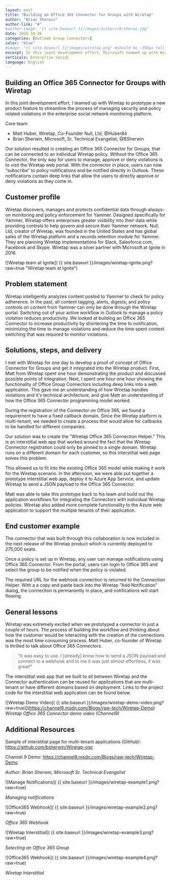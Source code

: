 ```yaml
---
layout: post
title: "Building an Office 365 Connector for Groups with Wiretap"
author: "Brian Sherwin"
author-link: "#"
#author-image: "{{ site.baseurl }}/images/authors/brsherwi.jpg"
date: 2016-10-26
categories: [Outlook Group Connectors]
color: "blue"
#image: "{{ site.baseurl }}/images/wiretap.png" #should be ~350px tall
excerpt: In this joint development effort, Microsoft teamed up with Wiretap to prototype a new product feature to streamline the process of managing security and policy related violations in the enterprise social network monitoring platform. In this article, we describe the development process and the outcomes.
verticals: Enterprise Social
language: English
---
```


## Building an Office 365 Connector for Groups with Wiretap ##

In this joint development effort, I teamed up with Wiretap to prototype a new product feature to streamline the process of managing security and policy related violations in the enterprise social network monitoring platform. 

Core team:

- Matt Huber, Wiretap, Co-Founder Null, Ltd, @Huber84
- Brian Sherwin, Microsoft, Sr. Technical Evangelist, @BSherwin

Our solution resulted in creating an Office 365 Connector for Groups, that can be connected to an individual Wiretap policy. Without the Office 365 Connector, the only way for users to manage, approve or deny violations is to visit the Wiretap web portal. With the connector in place, users can now “subscribe” to policy notifications and be notified directly in Outlook. These notifications contain deep links that allow the users to directly approve or deny violations as they come in.

## Customer profile ##

Wiretap discovers, manages and protects confidential data through always-on monitoring and policy enforcement for Yammer. Designed specifically for Yammer, Wiretap offers enterprises greater visibility into their data while providing controls to help govern and secure their Yammer network. ​Null, Ltd, creator of Wiretap, was founded in the United States and has global sales of the Wiretap platform and a records retention module for Yammer. They are planning Wiretap implementations for Slack, Salesforce.com, Facebook and Skype. Wiretap was a silver partner with Microsoft at Ignite in 2016.

![Wiretap team at Ignite]( {{ site.baseurl }}/images/wiretap-ignite.png?raw=true "Wiretap team at Ignite")

## Problem statement ##

Wiretap intelligently analyzes content posted to Yammer to check for policy adherence. In the past, all content tagging, alerts, digests, and policy controls on content from Yammer can only be done through the Wiretap portal. Switching out of your active workflow in Outlook to manage a policy violation reduces productivity. We looked at building an Office 365 Connector to increase  productivity by shortening the time to notification, minimizing the time to manage violations and reduce the time spent context switching that was required to monitor violations.

## Solutions, steps, and delivery ##

I met with Wiretap for one day to develop a proof of concept of Office Connector for Groups and get it integrated into the Wiretap product. First, Matt from Wiretap spent one hour demonstrating the product and discussed possible points of integration. Next, I spent one hour one hour showing the functionality of Office Group Connectors including deep links into a web application. This gave me an understanding of how Wiretap handles violations and it's technical architecture, and give Matt an understanding of how the Office 365 Connector programming model worked.

During the registration of the Connector on Office 365, we found a requirement to have a fixed callback domain. Since the Wiretap platform is multi-tenant, we needed to create a process that would allow for callbacks to be handled for different companies. 

Our solution was to create the "Wiretap Office 365 Connection Helper." This is an interstitial web app that worked around the fact that the Wiretap Connector registration could only be pinned to a single domain. Wiretap runs on a different domain for each customer, so this interstitial web page solves this problem.

This allowed us to fit into the existing Office 365 model while making it work for the Wiretap scenario. In the afternoon, we were able put together a prototype interstitial web app, deploy it to Azure App Service, and update Wiretap to send a JSON payload to the Office 365 Connector.

Matt was able to take this prototype back to his team and build out the application workflows for integrating the Connectors with individual Wiretap policies. Wiretap also added more complete functionality to the Azure web application to support the multiple tenants of their application.

## End customer example ##

The connector that was built through this collaboration is now included in the next release of the Wiretap product which is currently deployed to 275,000 seats.

Once a policy is set up in Wiretap, any user can manage notifications using Office 365 Connector. From the portal, users can login to Office 365 and select the group to be notified when the policy is violated.

The required URL for the webhook connection is returned to the Connection Helper. With a a copy and paste back into the Wiretap "Add Notification" dialog, the connection is permanently in place, and notifications will start flowing. 

## General lessons ##

Wiretap was extremely excited when we prototyped a connector in just a couple of hours. The process of building the workflow and thinking about how the customer would be interacting with the creation of the connections was the most time consuming process. Matt Huber, co-founder of Wiretap is thrilled to talk about Office 365 Connectors. 

>“It was easy to use. I [already] know how to send a JSON payload and connect to a webhook and to me it was just almost effortless, it was great!"

The interstitial web app that we built to sit between Wiretap and the Connector authentication can be reused for applications that are multi-tenant or have different domains based on deployment. Links to the project code for the interstitial web application can be found below.

![Wiretap Demo Video]( {{ site.baseurl }}/images/wiretap-demo-video.png?raw=true)](https://channel9.msdn.com/Blogs/raw-tech/Wiretap-Demo)
*Wiretap Office 365 Connector demo video (Channel9)*

## Additional Resources ##

Sample of interstitial page for multi-tenant applications (GitHub):
<https://github.com/bsherwin/Wiretap-ogc>

Channel 9 Demo:
<https://channel9.msdn.com/Blogs/raw-tech/Wiretap-Demo>

*Author: Brian Sherwin, Microsoft Sr. Technical Evangelist* 

![Manage Notifications]( {{ site.baseurl }}/images/wiretap-example1.png?raw=true)

*Managing notifications*

![Office365 Webhook]( {{ site.baseurl }}/images/wiretap-example2.png?raw=true)

*Office 365 Webhook*

![Wiretap Interstitial]( {{ site.baseurl }}/images/wiretap-example3.png?raw=true)

*Selecting an Office 365 Group*

![Office365 Webhook]( {{ site.baseurl }}/images/wiretap-example4.png?raw=true)

*Wiretap Interstitial*



